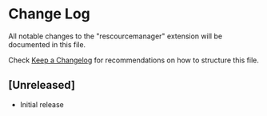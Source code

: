 # Change Log

All notable changes to the "rescourcemanager" extension will be documented in this file.

Check [Keep a Changelog](http://keepachangelog.com/) for recommendations on how to structure this file.

## [Unreleased]

- Initial release
